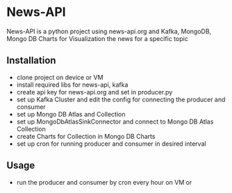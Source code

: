 # News-API

News-API is a python project using news-api.org and Kafka, MongoDB, Mongo DB Charts for Visualization the news for a specific topic

## Installation
- clone project on device or VM
- install required libs for news-api, kafka
- create api key for news-api.org and set in producer.py
- set up Kafka Cluster and edit the config for connecting the producer and consumer
- set up Mongo DB Atlas and Collection
- set up MongoDbAtlasSinkConnector and connect to Mongo DB Atlas Collection
- create Charts for Collection in Mongo DB Charts
- set up cron for running producer and consumer in desired interval

## Usage
- run the producer and consumer by cron every hour on VM or 
